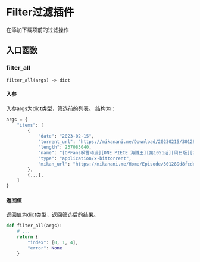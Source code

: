 # Filter过滤插件
在添加下载项前的过滤操作
## 入口函数
### filter_all

`filter_all(args) -> dict`
#### 入参
入参args为dict类型，筛选前的列表。
结构为：
```python
args = {
    "items": [
        {
            "date": "2023-02-15",
            "torrent_url": "https://mikanani.me/Download/20230215/301289d8fcde1751a26f55b4dc156da7f9ca1a6f.torrent",
            "length": 237083040,
            "name": "[OPFans枫雪动漫][ONE PIECE 海贼王][第1051话][周日版][720p][MP4]",
            "type": "application/x-bittorrent",
            "mikan_url": "https://mikanani.me/Home/Episode/301289d8fcde1751a26f55b4dc156da7f9ca1a6f"
        },
        {...},
    ]
}
```
#### 返回值
返回值为dict类型，返回筛选后的结果。 

```python
def filter_all(args):
    # ...
    return {
        "index": [0, 1, 4],
        "error": None
    }
```

